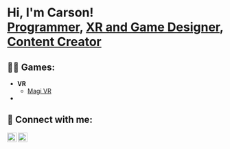 <h1>Hi, I'm Carson! <br/><a href="https://github.com/CarsonCrawford37">Programmer</a>, <a href="https://www.linkedin.com/in/carson-crawford/">XR and Game Designer</a>, <a href="https://www.instagram.com/codebycarson/">Content Creator</a></h1>

<h2>👨‍💻 Games:</h2>

- <b>VR</b>
  - [Magi VR](https://github.com/CarsonCrawford37/Magi)
- 


<h2> 🤳 Connect with me:</h2>

[<img align="left" alt="CarsonCrawford | LinkedIn" width="22px" src="https://cdn.jsdelivr.net/npm/simple-icons@v3/icons/linkedin.svg" />][linkedin]
[<img align="left" alt="CarsonCrawford | Instagram" width="22px" src="https://cdn.jsdelivr.net/npm/simple-icons@v3/icons/instagram.svg" />][instagram]

[instagram]: https://www.instagram.com/codebycarson/
[linkedin]: https://www.linkedin.com/in/carson-crawford/
